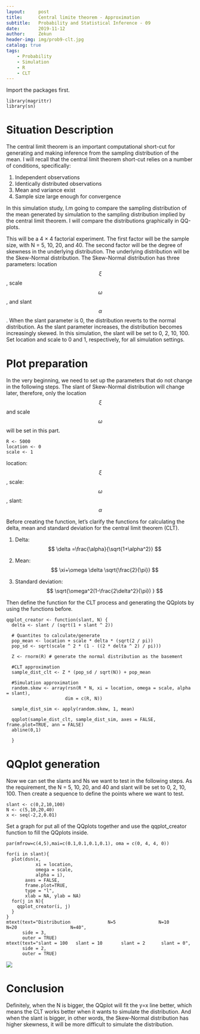 ```yaml
---
layout:     post
title:      Central limite theorem - Approximation
subtitle:   Probability and Statistical Inference - 09
date:       2019-11-12
author:     Zekun
header-img: img/prob9-clt.jpg
catalog: true
tags:
    - Probability
    - Simulation
    - R
    - CLT
---
```



Import the packages first.
```{r}
library(magrittr)
library(sn)
```

# Situation Description

The central limit theorem is an important computational short-cut for generating and making inference from the sampling distribution of the mean. I will recall that the central limit theorem short-cut relies on a
number of conditions, specifically:

1.  Independent observations
2.  Identically distributed observations
3.  Mean and variance exist
4.  Sample size large enough for convergence

In this simulation study, I.m going to compare the sampling distribution of the mean generated by simulation to the sampling distribution implied by the central limit theorem. I will compare the distributions graphically in QQ-plots.

This will be a 4 × 4 factorial experiment. The first factor will be the sample size, with N = 5, 10, 20, and 40. The second factor will be the degree of skewness in the underlying distribution. The underlying distribution will be the Skew-Normal distribution. The Skew-Normal distribution has three parameters: location
$$\xi$$, scale
$$\omega$$, and slant
$$\alpha$$. When the slant parameter is 0, the distribution reverts to the normal distribution. As the slant parameter increases, the distribution becomes increasingly skewed. In this simulation, the slant will be set to 0, 2, 10, 100. Set location and scale to 0 and 1, respectively, for all simulation settings.

# Plot preparation

In the very beginning, we need to set up the parameters that do not change in the following steps. The slant of Skew-Normal distribution will change later, therefore, only the location
$$\xi$$ and scale
$$\omega$$ will be set in this part.
```{r}
R <- 5000
location <- 0
scale <- 1
```

location:
$$\xi$$, scale:
$$\omega$$, slant:
$$\alpha$$

Before creating the function, let’s clarify the functions for calculating the delta, mean and standard deviation for the central limit theorem (CLT).

1. Delta:
$$
\delta =\frac{\alpha}{\sqrt{1+\alpha^2}}
$$

2. Mean:
$$
\xi+\omega \delta \sqrt{\frac{2}{\pi}}
$$

3. Standard deviation:
$$
\sqrt{\omega^2(1-\frac{2\delta^2}{\pi})  }
$$

Then define the function for the CLT process and generating the QQplots by using the functions before.
```{r}
qqplot_creator <- function(slant, N) {
  delta <- slant / (sqrt(1 + slant ^ 2))

  # Quantites to calculate/generate
  pop_mean <- location + scale * delta * (sqrt(2 / pi))
  pop_sd <- sqrt(scale ^ 2 * (1 - ((2 * delta ^ 2) / pi)))

  Z <- rnorm(R) # generate the normal distribution as the basement

  #CLT approximation
  sample_dist_clt <- Z * (pop_sd / sqrt(N)) + pop_mean

  #Simulation approximation
  random.skew <- array(rsn(R * N, xi = location, omega = scale, alpha = slant),
                      dim = c(R, N))

  sample_dist_sim <- apply(random.skew, 1, mean)

  qqplot(sample_dist_clt, sample_dist_sim, axes = FALSE, frame.plot=TRUE, ann = FALSE)
  abline(0,1)

  }
```


# QQplot generation

Now we can set the slants and Ns we want to test in the following steps. As the requirement, the N = 5, 10, 20, and 40 and slant will be set to 0, 2, 10, 100. Then create a sequence to define the points where we want to test.
```{r}
slant <- c(0,2,10,100)
N <- c(5,10,20,40)
x <- seq(-2,2,0.01)
```

Set a graph for put all of the QQplots together and use the qqplot_creator function to fill the QQplots inside.
```{r}
par(mfrow=c(4,5),mai=c(0.1,0.1,0.1,0.1), oma = c(0, 4, 4, 0))

for(i in slant){
  plot(dsn(x,
           xi = location,
           omega = scale,
           alpha = i),
       axes = FALSE,
       frame.plot=TRUE,
       type = "l",
       xlab = NA, ylab = NA)
  for(j in N){
    qqplot_creator(i, j)
  }
}
mtext(text="Distribution              N=5                N=10                   N=20                    N=40",
      side = 3,
      outer = TRUE)
mtext(text="slant = 100   slant = 10       slant = 2      slant = 0",
      side = 2,
      outer = TRUE)
```
![](https://i.postimg.cc/rwCbSBq2/image.png)

# Conclusion

Definitely, when the N is bigger, the QQplot will fit the y=x line better, which means the CLT works better when it wants to simulate the distribution. And when the slant is bigger, in other words, the Skew-Normal distribution has higher skewness, it will be more difficult to simulate the distribution.
